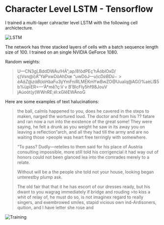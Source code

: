 # Character Level LSTM - Tensorflow

I trained a multi-layer cahracter level LSTM with the following cell archictecture.

![LSTM](https://i.imgur.com/gxBbaX2.png)

The network has three stacked layers of cells with a batch sequence length size of 100. I trained on an single NVIDIA GeForce 1080.

Random weights:

>U—CN3gLBddDWÁu!HÁ”;ap/8!ôdPEç’hÁóblOxD/ç)Vsn@i)Á”YáPxwDöAhDœ “uwDóJ$—u)cDèBDü->èAàZ@zàB(ióH$äaFu3ýYmFniRLMÉKmYwBwZO@Uuaîq@AG()%aèLî$5b%üpïER=—‘À*mê?ç:V
>v
>B’BlcFIy5hf98JouV﻿ jAúoöt(y(WWnRE;él:xGlêEWÀnoG



Here are some examples of text halucinations:

>the ball, calmls happened to you, does he cavered in the steps to maken, narged the wortured loud. The doctor and from his ??
>fatare and ran now a run
>into the existence of the great some! They were saying, he felt a drunk as
>you weight he saw in its away you on leaving a reflection”arch, and all they had till the army and are no waiting those >people was heart free terringly with
>somewhere.
>
>“To pass? Dudly—retelies to them said for his place of Austria consulting
>impossible, more still told his corrigencial it had way out of honors
>could not been glanced lea into the comrades
>merely to a relate.
>
>Without will be a the people she told not your house, looking began unterestby plump ask.
>
>The old fair that that it he has escort of our dresses ready, but his dwant to you wagrag immediately if bridge and rouding >to kiss a whit of relay of, he must do so, is not imaginex regard
>to really singers,
>and exembrowed smiles, stapid vicious own ind-Ardisoners, quition, and I have letter she
>rose and


![Training](https://i.imgur.com/2KG7cO5.png)
